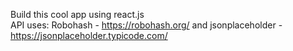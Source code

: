 Build this cool app using react.js                                       
API uses: Robohash - https://robohash.org/ and jsonplaceholder - https://jsonplaceholder.typicode.com/
